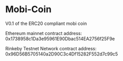 # Mobi-Coin

V0.1 of the ERC20 compliant mobi coin

Ethereum mainnet contract address: 0x1738958c1Da3e95961E90Dbac514EA2756f25F9e

Rinkeby Testnet Network contract address: 0x96D56B5705140a2D90C3c4Df15282F552d7c99c5
